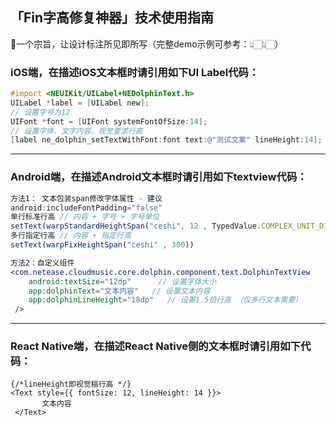 ## 「Fin字高修复神器」技术使用指南

🔨一个宗旨，让设计标注所见即所写（完整demo示例可参考：👆🏻👆🏻）

### iOS端，在描述iOS文本框时请引用如下UI Label代码：

```objectivec
#import <NEUIKit/UILabel+NEDolphinText.h>
UILabel *label = [UILabel new];
// 设置字号为12
UIFont *font = [UIFont systemFontOfSize:14];
// 设置字体、文字内容、视觉要求行高
[label ne_dolphin_setTextWithFont:font text:@"测试文案" lineHeight:14];
```
---
### Android端，在描述Android文本框时请引用如下textview代码：

```jsx
方法1： 文本包装span修改字体属性 - 建议
android:includeFontPadding="false"
单行标准行高 // 内容 + 字号 + 字号单位
setText(warpStandardHeightSpan("ceshi", 12 , TypedValue.COMPLEX_UNIT_DIP))
多行指定行高 // 内容 + 指定行高
setText(warpFixHeightSpan("ceshi" , 300))

方法2：自定义组件
<com.netease.cloudmusic.core.dolphin.component.text.DolphinTextView
    android:textSize="12dp"      // 设置字体大小
    app:dolphinText="文本内容"   // 设置文本内容
    app:dolphinLineHeight="18dp"   // 设置1.5倍行高 （仅多行文本需要）
 />
```
---
### React Native端，在描述React Native侧的文本框时请引用如下代码：

```tsx
{/*lineHeight即视觉稿行高 */}
<Text style={{ fontSize: 12, lineHeight: 14 }}>
       文本内容
 </Text>

```

